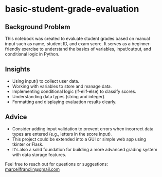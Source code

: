 # basic-student-grade-evaluation

## Background Problem
This notebook was created to evaluate student grades based on manual input such as name, student ID, and exam score. It serves as a beginner-friendly exercise to understand the basics of variables, input/output, and conditional logic in Python.

## Insights
- Using input() to collect user data.
- Working with variables to store and manage data.
- Implementing conditional logic (if-elif-else) to classify scores.
- Understanding data types (string and integer).
- Formatting and displaying evaluation results clearly.

## Advice
- Consider adding input validation to prevent errors when incorrect data types are entered (e.g., letters in the score input).
- This project could be extended into a GUI or simple web app using tkinter or Flask.
- It's also a solid foundation for building a more advanced grading system with data storage features.

Feel free to reach out for questions or suggestions:
marcellfranclin@gmail.com
